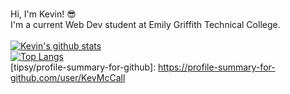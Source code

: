 ###
Hi, I'm Kevin! :sunglasses:
<br>
I'm a current Web Dev student at Emily Griffith Technical College.
<br><br>
[![Kevin's github stats](https://github-readme-stats.vercel.app/api?username=KevMcCall&show_icons=true&theme=merko)](https://github.com/KevMcCall/github-readme-stats)
<br>
[![Top Langs](https://github-readme-stats.vercel.app/api/top-langs/?username=KevMcCall&layout=compact)](https://github.com/KevMcCall/github-readme-stats)
<br>
[tipsy/profile-summary-for-github]: https://profile-summary-for-github.com/user/KevMcCall
<!--
**KevMcCall/KevMcCall** is a ✨ _special_ ✨ repository because its `README.md` (this file) appears on your GitHub profile.


